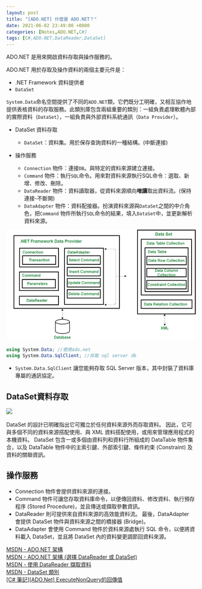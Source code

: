 ```yaml
---
layout: post
title: "[ADO.NET] 什麼是 ADO.NET？"
date: 2021-06-02 23:49:00 +0800
categories: [Notes,ADO.NET,C#]
tags: [C#,ADO.NET,DataReader,DataSet]
---
```



ADO.NET 是用來開啟資料存取與操作服務的。        

ADO.NET 用於存取及操作資料的兩個主要元件是：
- .NET Framework 資料提供者
- `DataSet`

`System.Data`命名空間提供了不同的`ADO.NET`類，它們既分工明確，又相互協作地提供表格資料的存取服務。此類別庫包含兩組重要的類別：一組負責處理軟體內部的實際資料（`DataSet`），一組負責與外部資料系統通訊（`Data Provider`）。  


- DataSet 資料存取
    - `DataSet`：資料集。用於保存查詢資料的一種結構。(中斷連接)

- 操作服務 
    - `Connection` 物件：連接`DB`。與特定的資料來源建立連接。   
    - `Command` 物件：執行`SQL`命令。用來對資料來源執行SQL命令：選取、新增、修改、刪除。  
    - `DataReader` 物件：資料讀取器，從資料來源順向**唯讀**取出資料流。(保持連接-不斷開)    
    - `DataAdapter` 物件：資料配接器。扮演資料來源與`DataSet`之間的中介角色，把`Command` 物件所執行`SQL`命令的結果，填入`DataSet`中，並更新解析資料來源。   


![Architecture of ADO.NET](/assets/img/post/adonet.png)     


```c#
using System.Data; //使用ado.net
using System.Data.SqlClient; //存取 sql server db
```

- `System.Data.SqlClient` 讓您能夠存取 SQL Server 版本，其中封裝了資料庫專屬的通訊協定。 

## DataSet資料存取

[![](https://learn.microsoft.com/zh-tw/dotnet/framework/data/adonet/media/ado-1-bpuedev11.png)](https://learn.microsoft.com/zh-tw/dotnet/framework/data/adonet/media/ado-1-bpuedev11.png)       

DataSet 的設計已明確指出它可獨立於任何資料來源外而存取資料。 因此，它可與多個不同的資料來源搭配使用、與 XML 資料搭配使用，或用來管理應用程式的本機資料。 DataSet 包含一或多個由資料列和資料行所組成的 DataTable 物件集合，以及 DataTable 物件中的主索引鍵、外部索引鍵、條件約束 (Constraint) 及資料的關聯資訊。

## 操作服務

- Connection 物件會提供資料來源的連接。 
- Command 物件可讓您存取資料庫命令，以便傳回資料、修改資料、執行預存程序 (Stored Procedure)，並且傳送或擷取參數資訊。 
- DataReader 則可提供來自資料來源的高效能資料流。 最後，DataAdapter 會提供 DataSet 物件與資料來源之間的橋接器 (Bridge)。 
- DataAdapter 會使用 Command 物件於資料來源處執行 SQL 命令，以便將資料載入 DataSet，並且將 DataSet 內的資料變更調節回資料來源。



[MSDN - ADO.NET 架構](https://learn.microsoft.com/zh-tw/dotnet/framework/data/adonet/ado-net-architecture)            
[MSDN - ADO.NET 架構 (選擇 DataReader 或 DataSet)](https://learn.microsoft.com/zh-tw/dotnet/framework/data/adonet/ado-net-architecture)     
[MSDN - 使用 DataReader 擷取資料](https://learn.microsoft.com/zh-tw/dotnet/framework/data/adonet/retrieving-data-using-a-datareader)        
[MSDN - DataSet 類別](https://learn.microsoft.com/zh-tw/dotnet/api/system.data.dataset?view=net-8.0)        
[[C# 筆記][ADO.Net] ExecuteNonQuery的回傳值](https://riivalin.github.io/posts/2023/07/adonet-executenonquery/)
